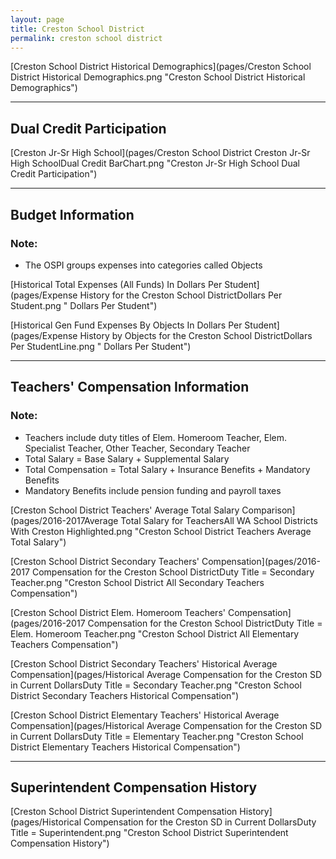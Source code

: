 ```yaml
---
layout: page
title: Creston School District
permalink: creston school district
---
```



[Creston School District Historical Demographics](pages/Creston School District Historical Demographics.png "Creston School District Historical Demographics")

___

## Dual Credit Participation

[Creston Jr-Sr High School](pages/Creston School District Creston Jr-Sr High SchoolDual Credit BarChart.png "Creston Jr-Sr High School Dual Credit Participation")


___

## Budget Information
### Note:
- The OSPI groups expenses into categories called Objects

[Historical Total Expenses (All Funds) In Dollars Per Student](pages/Expense History for the Creston School DistrictDollars Per Student.png " Dollars Per Student")

[Historical Gen Fund Expenses By Objects In Dollars Per Student](pages/Expense History by Objects for the Creston School DistrictDollars Per StudentLine.png " Dollars Per Student")


___

## Teachers' Compensation Information
### Note:
- Teachers include duty titles of Elem. Homeroom Teacher, Elem. Specialist Teacher, Other Teacher, Secondary Teacher
- Total Salary = Base Salary + Supplemental Salary
- Total Compensation = Total Salary + Insurance Benefits + Mandatory Benefits
- Mandatory Benefits include pension funding and payroll taxes

[Creston School District Teachers' Average Total Salary Comparison](pages/2016-2017Average Total Salary for TeachersAll WA School Districts With Creston Highlighted.png "Creston School District Teachers Average Total Salary")

[Creston School District Secondary Teachers' Compensation](pages/2016-2017 Compensation for the Creston School DistrictDuty Title = Secondary Teacher.png "Creston School District All Secondary Teachers Compensation")

[Creston School District Elem. Homeroom Teachers' Compensation](pages/2016-2017 Compensation for the Creston School DistrictDuty Title = Elem. Homeroom Teacher.png "Creston School District All Elementary Teachers Compensation")

[Creston School District Secondary Teachers' Historical Average Compensation](pages/Historical Average Compensation for the Creston SD in Current DollarsDuty Title = Secondary Teacher.png "Creston School District Secondary Teachers Historical Compensation")

[Creston School District Elementary Teachers' Historical Average Compensation](pages/Historical Average Compensation for the Creston SD in Current DollarsDuty Title = Elementary Teacher.png "Creston School District Elementary Teachers Historical Compensation")


___

## Superintendent Compensation History

[Creston School District Superintendent Compensation History](pages/Historical Compensation for the Creston SD in Current DollarsDuty Title = Superintendent.png "Creston School District Superintendent Compensation History")

